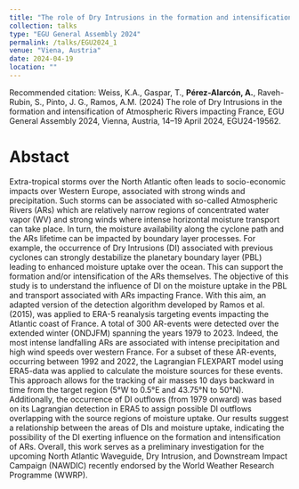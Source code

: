 ```yaml
---
title: "The role of Dry Intrusions in the formation and intensification of Atmospheric Rivers impacting France"
collection: talks
type: "EGU General Assembly 2024"
permalink: /talks/EGU2024_1
venue: "Viena, Austria"
date: 2024-04-19
location: ""
---
```


Recommended citation: Weiss, K.A., Gaspar, T., <b>Pérez-Alarcón, A.</b>, Raveh-Rubin, S., Pinto, J. G., Ramos, A.M. (2024) 
The role of Dry Intrusions in the formation and intensification of Atmospheric Rivers impacting France, EGU General 
Assembly 2024, Vienna, Austria, 14–19 April 2024, EGU24-19562.

# Abstact
Extra-tropical storms over the North Atlantic often leads to socio-economic impacts over Western Europe, associated with strong winds
and precipitation. Such storms can be associated with so-called Atmospheric Rivers (ARs) which are relatively narrow regions of 
concentrated water vapor (WV) and strong winds where intense horizontal moisture transport can take place. In turn, the moisture 
availability along the cyclone path and the ARs lifetime can be impacted by boundary layer processes. For example, the occurrence 
of Dry Intrusions (DI) associated with previous cyclones can strongly destabilize the planetary boundary layer (PBL) leading to
enhanced moisture uptake over the ocean. This can support the formation and/or intensification of the ARs themselves. The objective of
this study is to understand the influence of DI on the moisture uptake in the PBL and transport associated with ARs impacting France. 
With this aim, an adapted version of the detection algorithm developed by Ramos et al. (2015), was applied to ERA-5 reanalysis
targeting events impacting the Atlantic coast of France. A total of 300 AR-events were detected over the extended winter (ONDJFM) 
spanning the years 1979 to 2023. Indeed, the most intense landfalling ARs are associated with intense precipitation and high
wind speeds over western France. For a subset of these AR-events, occurring between 1992 and 2022, the Lagrangian FLEXPART model 
using ERA5-data was applied to calculate the moisture sources for these events. This approach allows for the tracking of air masses
10 days backward in time from the target region (5°W to 0.5°E and 43.75°N to 50°N). Additionally, the occurrence of DI outflows
(from 1979 onward) was based on its Lagrangian detection in ERA5 to assign possible DI outflows overlapping with the source regions
of moisture uptake. Our results suggest a relationship between the areas of DIs and moisture uptake, indicating the possibility 
of the DI exerting influence on the formation and intensification of ARs. Overall, this work serves as a preliminary investigation
for the upcoming North Atlantic Waveguide, Dry Intrusion, and Downstream Impact Campaign (NAWDIC) recently endorsed by the World 
Weather Research Programme (WWRP).
